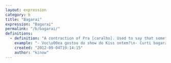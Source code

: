 ```yaml
---
layout: expression
category: b
title: "Bagarai"
expression: "Bagarai"
permalink: "/b/bagarai/"
definitions:
  - definition: "A contraction of Pra [caralho]. Used to say that something is cool, awesome."
    example: "- Voc\u00ea gostou do show do Kiss ontem?\n- Curti bagarai."
    created: "2012-09-04T19:14:15"
    author: "kinow"
---
```

